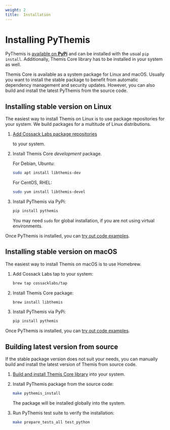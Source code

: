 ```yaml
---
weight: 2
title:  Installation
---
```


# Installing PyThemis

PyThemis is [available on **PyPi**](https://pypi.org/project/pythemis/)
and can be installed with the usual `pip install`.
Additionally, Themis Core library has to be installed in your system as well.

Themis Core is available as a system package for Linux and macOS.
Usually you want to install the stable package to benefit from automatic dependency management and security updates.
However, you can also build and install the latest PyThemis from the source code.

## Installing stable version on Linux

The easiest way to install Themis on Linux is to use package repositories for your system.
We build packages for a multitude of Linux distributions.

 1. [Add Cossack Labs package repositories](/docs/themis/installation/installation-from-packages)

    to your system.

 2. Install Themis Core _development_ package.

    For Debian, Ubuntu:

    ```bash
    sudo apt install libthemis-dev
    ```

    For CentOS, RHEL:

    ```bash
    sudo yum install libthemis-devel
    ```

 3. Install PyThemis via PyPi:

    ```bash
    pip install pythemis
    ```

    You may need `sudo` for global installation,
    if you are not using virtual environments.

Once PyThemis is installed, you can [try out code examples](../examples).

## Installing stable version on macOS

The easiest way to install Themis on macOS is to use Homebrew.

 1. Add Cossack Labs tap to your system:

    ```bash
    brew tap cossacklabs/tap
    ```

 2. Install Themis Core package:

    ```bash
    brew install libthemis
    ```

 3. Install PyThemis via PyPi:

    ```bash
    pip install pythemis
    ```

Once PyThemis is installed, you can [try out code examples](../examples).

## Building latest version from source

If the stable package version does not suit your needs,
you can manually build and install the latest version of Themis from source code.

 1. [Build and install Themis Core library](/docs/themis/installation/installation-from-sources)
    into your system.

 2. Install PyThemis package from the source code:

    ```bash
    make pythemis_install
    ```

    The package will be installed globally into the system.

 3. Run PyThemis test suite to verify the installation:

    ```bash
    make prepare_tests_all test_python
    ```

